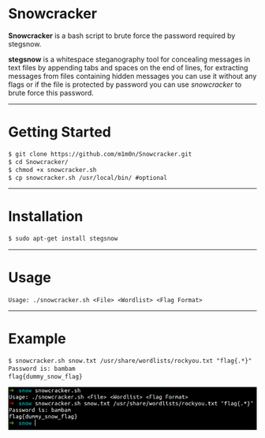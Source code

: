 # Snowcracker
**Snowcracker** is a bash script to brute force the password required by stegsnow.

**stegsnow** is a whitespace steganography tool for concealing messages in text files by appending tabs and spaces on the end of lines, for extracting messages from files containing hidden messages you can use it without any flags or if the file is protected by password you can use _snowcracker_ to brute force this password.

---

# Getting Started
```
$ git clone https://github.com/m1m0n/Snowcracker.git
$ cd Snowcracker/
$ chmod +x snowcracker.sh
$ cp snowcracker.sh /usr/local/bin/ #optional
```

---

# Installation
```bash
$ sudo apt-get install stegsnow
```

---

# Usage
`Usage: ./snowcracker.sh <File> <Wordlist> <Flag Format>`

---

# Example
```
$ snowcracker.sh snow.txt /usr/share/wordlists/rockyou.txt "flag{.*}"
Password is: bambam
flag{dummy_snow_flag}
```

![alt text](./ex.png)
